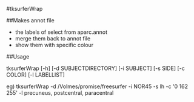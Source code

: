 #tksurferWrap

##Makes annot file 
- the labels of select from aparc.annot
- merge them back to annot file
- show them with specific colour

##Usage

  tksurferWrap [-h] [-d SUBJECTDIRECTORY] [-i SUBJECT] [-s SIDE] [-c COLOR] [-l LABELLIST]

  eg)
  tksurferWrap -d /Volmes/promise/freesurfer -i NOR45 -s lh -c '0 162 255' -l precuneus, postcentral, paracentral
  
  
